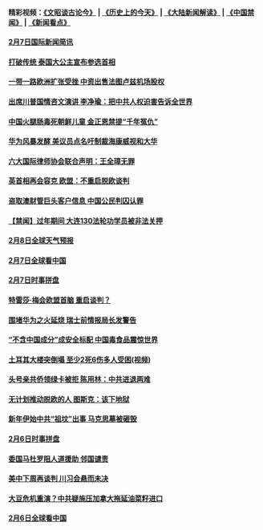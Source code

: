 #### 精彩视频：[《文昭谈古论今》](http://45.32.25.56/wenzhao) | [《历史上的今天》](http://45.32.25.56/today-in-history) | [《大陆新闻解读》](http://45.32.25.56/ntdtv-comedy) | [《中国禁闻》](http://45.32.25.56/ntdtv-news) | [《新闻看点》](http://45.32.25.56/news-insight) 

 #### [2月7日国际新闻简讯](../pages/prog202/a102507434.md?t=02090031?t=02082131?t=02081831?t=02081531?t=02081331) 

#### [打破传统 泰国大公主宣布参选首相](../pages/prog202/a102507308.md?t=02090031?t=02082131?t=02081831?t=02081531?t=02081331) 

#### [一带一路欧洲扩张受挫 中资出售法图卢兹机场股权](../pages/prog202/a102507304.md?t=02090031?t=02082131?t=02081831?t=02081531?t=02081331) 

#### [出席川普国情咨文演讲 李净瑜：把中共人权迫害告诉全世界](../pages/prog202/a102507281.md?t=02090031?t=02082131?t=02081831?t=02081531?t=02081331) 

#### [中国火腿肠毒死朝鲜儿童 金正恩禁提“千年冤仇”](../pages/prog202/a102507243.md?t=02090031?t=02082131?t=02081831?t=02081531?t=02081331) 


#### [华为风暴发酵 美议员点名吁制裁海康威视和大华](../pages/prog202/a102507178.md?t=02090031?t=02082131?t=02081831?t=02081531?t=02081331) 

#### [六大国际律师协会联合声明：王全璋无罪](../pages/prog202/a102507169.md?t=02090031?t=02082131?t=02081831?t=02081531?t=02081331) 

#### [英首相再会容克 欧盟：不重启脱欧谈判](../pages/prog202/a102507154.md?t=02090031?t=02082131?t=02081831?t=02081531?t=02081331) 

#### [盗取澳财管巨头客户信息 中国公民判囚认罪](../pages/prog202/a102507084.md?t=02090031?t=02082131?t=02081831?t=02081531?t=02081331) 


#### [【禁闻】过年期间 大连130法轮功学员被非法关押](../pages/prog202/a102506977.md?t=02090031?t=02082131?t=02081831?t=02081531?t=02081331) 

#### [2月8日全球天气预报](../pages/prog202/a102506973.md?t=02090031?t=02082131?t=02081831?t=02081531?t=02081331) 

#### [2月7日全球看中国](../pages/prog202/a102506950.md?t=02090031?t=02082131?t=02081831?t=02081531?t=02081331) 

#### [2月7日时事拼盘](../pages/prog202/a102506925.md?t=02090031?t=02082131?t=02081831?t=02081531?t=02081331) 


#### [特雷莎·梅会欧盟首脑 重启谈判？](../pages/prog202/a102506678.md?t=02090031?t=02082131?t=02081831?t=02081531?t=02081331) 


#### [围堵华为之火延烧 瑞士前情报局长发警告](../pages/prog202/a102505968.md?t=02090031?t=02082131?t=02081831?t=02081531?t=02081331) 

#### [“不含中国成分”成安全标配 中国毒食品震惊世界](../pages/prog202/a102506493.md?t=02090031?t=02082131?t=02081831?t=02081531?t=02081331) 

#### [土耳其大楼突倒塌 至少2死6伤多人受困(视频)](../pages/prog202/a102506338.md?t=02090031?t=02082131?t=02081831?t=02081531?t=02081331) 

#### [头号亲共侨领绿卡被拒 陈用林：中共进退两难](../pages/prog202/a102506281.md?t=02090031?t=02082131?t=02081831?t=02081531?t=02081331) 

#### [无计划推动脱欧的人 图斯克：该下地狱](../pages/prog202/a102506245.md?t=02090031?t=02082131?t=02081831?t=02081531?t=02081331) 


#### [新年伊始中共“祖坟”出事 马克思墓被砸毁](../pages/prog202/a102506073.md?t=02090031?t=02082131?t=02081831?t=02081531?t=02081331) 

#### [2月6日时事拼盘](../pages/prog202/a102506034.md?t=02090031?t=02082131?t=02081831?t=02081531?t=02081331) 

#### [委国马杜罗阻人道援助 邻国谴责](../pages/prog202/a102506016.md?t=02090031?t=02082131?t=02081831?t=02081531?t=02081331) 

#### [美中下周再谈判 川习会悬而未决](../pages/prog202/a102506013.md?t=02090031?t=02082131?t=02081831?t=02081531?t=02081331) 

#### [大豆危机重演？中共疑施压加拿大拖延油菜籽进口](../pages/prog202/a102505876.md?t=02090031?t=02082131?t=02081831?t=02081531?t=02081331) 

#### [2月6日全球看中国](../pages/prog202/a102505943.md?t=02090031?t=02082131?t=02081831?t=02081531?t=02081331) 

